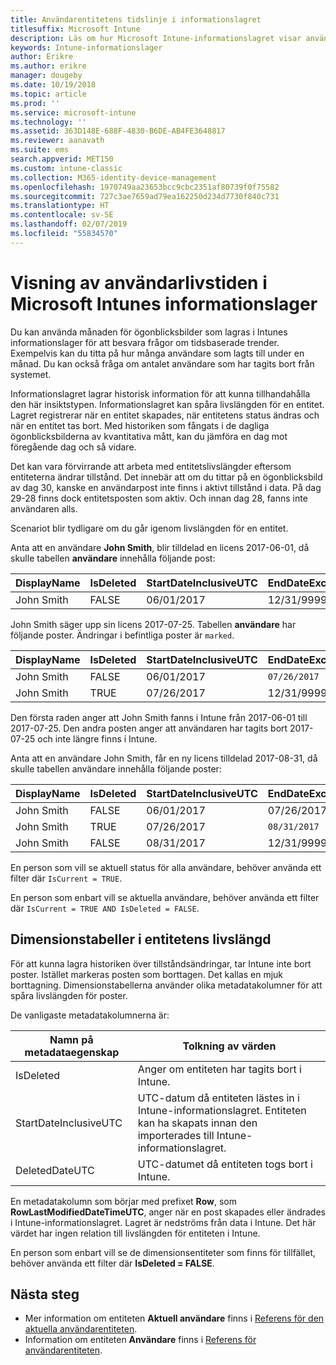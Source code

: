 ```yaml
---
title: Användarentitetens tidslinje i informationslagret
titlesuffix: Microsoft Intune
description: Läs om hur Microsoft Intune-informationslagret visar användare på en tidslinje.
keywords: Intune-informationslager
author: Erikre
ms.author: erikre
manager: dougeby
ms.date: 10/19/2018
ms.topic: article
ms.prod: ''
ms.service: microsoft-intune
ms.technology: ''
ms.assetid: 363D148E-688F-4830-B6DE-AB4FE3648817
ms.reviewer: aanavath
ms.suite: ems
search.appverid: MET150
ms.custom: intune-classic
ms.collection: M365-identity-device-management
ms.openlocfilehash: 1970749aa23653bcc9cbc2351af80739f0f75582
ms.sourcegitcommit: 727c3ae7659ad79ea162250d234d7730f840c731
ms.translationtype: HT
ms.contentlocale: sv-SE
ms.lasthandoff: 02/07/2019
ms.locfileid: "55834570"
---
```

# <a name="user-lifetime-representation-in-the-microsoft-intune-data-warehouse"></a>Visning av användarlivstiden i Microsoft Intunes informationslager

Du kan använda månaden för ögonblicksbilder som lagras i Intunes informationslager för att besvara frågor om tidsbaserade trender. Exempelvis kan du titta på hur många användare som lagts till under en månad. Du kan också fråga om antalet användare som har tagits bort från systemet.

Informationslagret lagrar historisk information för att kunna tillhandahålla den här insiktstypen. Informationslagret kan spåra livslängden för en entitet. Lagret registrerar när en entitet skapades, när entitetens status ändras och när en entitet tas bort. Med historiken som fångats i de dagliga ögonblicksbilderna av kvantitativa mått, kan du jämföra en dag mot föregående dag och så vidare.

Det kan vara förvirrande att arbeta med entitetslivslängder eftersom entiteterna ändrar tillstånd. Det innebär att om du tittar på en ögonblicksbild av dag 30, kanske en användarpost inte finns i aktivt tillstånd i data. På dag 29-28 finns dock entitetsposten som aktiv. Och innan dag 28, fanns inte användaren alls.

Scenariot blir tydligare om du går igenom livslängden för en entitet.

Anta att en användare **John Smith**, blir tilldelad en licens 2017-06-01, då skulle tabellen **användare** innehålla följande post: 
 
| DisplayName | IsDeleted | StartDateInclusiveUTC | EndDateExclusiveUTC | IsCurrent 
| -- | -- | -- | -- | -- |
| John Smith | FALSE | 06/01/2017 | 12/31/9999 | TRUE
 
John Smith säger upp sin licens 2017-07-25. Tabellen **användare** har följande poster. Ändringar i befintliga poster är `marked`. 

| DisplayName | IsDeleted | StartDateInclusiveUTC | EndDateExclusiveUTC | IsCurrent 
| -- | -- | -- | -- | -- |
| John Smith | FALSE | 06/01/2017 | `07/26/2017` | `FALSE` 
| John Smith | TRUE | 07/26/2017 | 12/31/9999 | TRUE 

Den första raden anger att John Smith fanns i Intune från 2017-06-01 till 2017-07-25. Den andra posten anger att användaren har tagits bort 2017-07-25 och inte längre finns i Intune.

Anta att en användare John Smith, får en ny licens tilldelad 2017-08-31, då skulle tabellen användare innehålla följande poster:
 
| DisplayName | IsDeleted | StartDateInclusiveUTC | EndDateExclusiveUTC | IsCurrent 
| -- | -- | -- | -- | -- |
| John Smith | FALSE | 06/01/2017 | 07/26/2017 | FALSE 
| John Smith | TRUE | 07/26/2017 | `08/31/2017` | `FALSE` 
| John Smith | FALSE | 08/31/2017 | 12/31/9999 | TRUE 
 
En person som vill se aktuell status för alla användare, behöver använda ett filter där `IsCurrent = TRUE`. 
 
En person som enbart vill se aktuella användare, behöver använda ett filter där `IsCurrent = TRUE AND IsDeleted = FALSE`.

## <a name="dimension-tables-in-the-entity-lifetime"></a>Dimensionstabeller i entitetens livslängd

För att kunna lagra historiken över tillståndsändringar, tar Intune inte bort poster. Istället markeras posten som borttagen. Det kallas en mjuk borttagning. Dimensionstabellerna använder olika metadatakolumner för att spåra livslängden för poster. 

De vanligaste metadatakolumnerna är: 

| Namn på metadataegenskap  | Tolkning av värden |
|--|--|
| IsDeleted | Anger om entiteten har tagits bort i Intune. |
| StartDateInclusiveUTC  | UTC-datum då entiteten lästes in i Intune-informationslagret. Entiteten kan ha skapats innan den importerades till Intune-informationslagret. |
| DeletedDateUTC  | UTC-datumet då entiteten togs bort i Intune. |  

En metadatakolumn som börjar med prefixet **Row**, som **RowLastModifiedDateTimeUTC**, anger när en post skapades eller ändrades i Intune-informationslagret. Lagret är nedströms från data i Intune. Det här värdet har ingen relation till livslängden för entiteten i Intune.  
 
En person som enbart vill se de dimensionsentiteter som finns för tillfället, behöver använda ett filter där **IsDeleted = FALSE**.

## <a name="next-steps"></a>Nästa steg

 - Mer information om entiteten **Aktuell användare** finns i [Referens för den aktuella användarentiteten](reports-ref-current-user.md).
 - Information om entiteten **Användare** finns i [Referens för användarentiteten](reports-ref-user.md).
